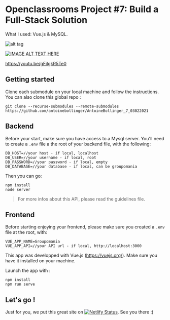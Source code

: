 # Openclassrooms Project #7: Build a Full-Stack Solution

What I used: Vue.js & MySQL.

![alt tag](https://user-images.githubusercontent.com/56133015/111754179-f9f5b200-8897-11eb-8187-ea26d219dd9e.jpg)

[![IMAGE ALT TEXT HERE](https://img.youtube.com/vi/gFilgkR5Te0/0.jpg)](https://www.youtube.com/watch?v=gFilgkR5Te0)

https://youtu.be/gFilgkR5Te0

## Getting started

Clone each submodule on your local machine and follow the instructions. You can also clone this global repo :

```
git clone --recurse-submodules --remote-submodules https://github.com/antoinebollinger/AntoineBollinger_7_03022021
```

## Backend

Before your start, make sure you have access to a Mysql server. You'll need to create a ```.env``` file a the root of your backend file, with the following:

```
DB_HOST=//your host - if local, localhost
DB_USER=//your username - if local, root
DB_PASSWORD=//your password - if local, empty
DB_DATABASE=//your database - if local, can be groupomania
```

Then you can go: 

```
npm install
node server
```

> For more infos about this API, please read the guidelines file.

## Frontend

Before starting enjoying your frontend, please make sure you created a ```.env``` file at the root, with:

```
VUE_APP_NAME=Groupomania
VUE_APP_API=//your API url - if local, http://localhost:3000
```

This app was developped with Vue.js (https://vuejs.org/). Make sure you have it installed on your machine.

Launch the app with :

```
npm install
npm run serve
```

## Let's go !

Just for you, we put this great site on [![Netlify Status](https://api.netlify.com/api/v1/badges/bad68cec-380b-4499-89b3-28ad66be178d/deploy-status)](https://ab-groupomania.netlify.app/). See you there :)
